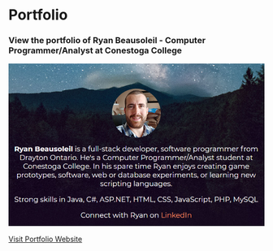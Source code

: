 # Portfolio
### View the portfolio of Ryan Beausoleil - Computer Programmer/Analyst at Conestoga College
![Ryan Beausoleil Portfolio](https://github.com/RyanTimothy/Portfolio/blob/master/images/readme-graphic.png)

[Visit Portfolio Website](https://ryantimothy.github.io/Portfolio/)

